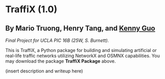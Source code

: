 # TraffiX (1.0)
## By Mario Truong, Henry Tang, and [Kenny Guo](https://kguo12.github.io/kennyguowebpage/)

*Final Project for UCLA PIC 16B (25W, S. Burnett).*

This is TraffiX, a Python package for building and simulating artificial or real-life traffic networks utilizing NetworkX and OSMNX capabilities. You may download the package **TraffiX Package** above. 

(insert description and writeup here)
